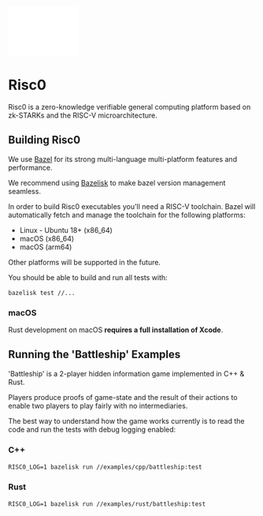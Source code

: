 <img src="docs/assets/images/Risc0-Logo_Horizontal.svg" height="100">

# Risc0

Risc0 is a zero-knowledge verifiable general computing platform based on
zk-STARKs and the RISC-V microarchitecture.

## Building Risc0

We use [Bazel](https://bazel.build) for its strong multi-language multi-platform
features and performance.

We recommend using [Bazelisk](https://github.com/bazelbuild/bazelisk) to make
bazel version management seamless.

In order to build Risc0 executables you'll need a RISC-V toolchain. Bazel will automatically fetch and manage the toolchain for the following platforms:

* Linux - Ubuntu 18+ (x86_64)
* macOS (x86_64)
* macOS (arm64)

Other platforms will be supported in the future.

You should be able to build and run all tests with:

```
bazelisk test //...
```

### macOS

Rust development on macOS **requires a full installation of Xcode**.

## Running the 'Battleship' Examples

'Battleship' is a 2-player hidden information game implemented in C++ & Rust.

Players produce proofs of game-state and the result of their actions to enable
two players to play fairly with no intermediaries.

The best way to understand how the game works currently is to read the code
and run the tests with debug logging enabled:

### C++

```
RISC0_LOG=1 bazelisk run //examples/cpp/battleship:test
```

### Rust

```
RISC0_LOG=1 bazelisk run //examples/rust/battleship:test
```
